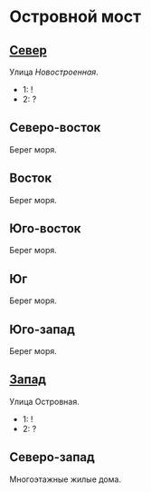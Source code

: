# Островной мост

## [Север](./550160.md)

Улица *Новостроенная*.

* 1:    !
* 2:    ?

## Северо-восток

Берег моря.

## Восток

Берег моря.

## Юго-восток

Берег моря.

## Юг

Берег моря.

## Юго-запад

Берег моря.

## [Запад](./540160.md)

Улица Островная.

* 1:    !
* 2:    ?

## Северо-запад

Многоэтажные жилые дома.
